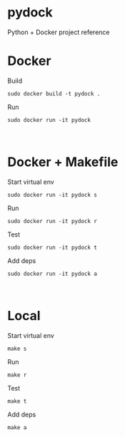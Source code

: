 # pydock
Python + Docker project reference

# Docker

Build
```
sudo docker build -t pydock .
```

Run
```
sudo docker run -it pydock
```

<br>

# Docker + Makefile

Start virtual env
```
sudo docker run -it pydock s
```

Run
```
sudo docker run -it pydock r
```

Test
```
sudo docker run -it pydock t
```

Add deps
```
sudo docker run -it pydock a
```

<br>

# Local

Start virtual env
```
make s
```

Run
```
make r
```

Test
``` 
make t
```

Add deps
```
make a
```
